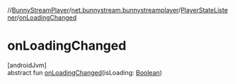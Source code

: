 //[BunnyStreamPlayer](../../../index.md)/[net.bunnystream.bunnystreamplayer](../index.md)/[PlayerStateListener](index.md)/[onLoadingChanged](on-loading-changed.md)

# onLoadingChanged

[androidJvm]\
abstract fun [onLoadingChanged](on-loading-changed.md)(isLoading: [Boolean](https://kotlinlang.org/api/latest/jvm/stdlib/kotlin-stdlib/kotlin/-boolean/index.html))
